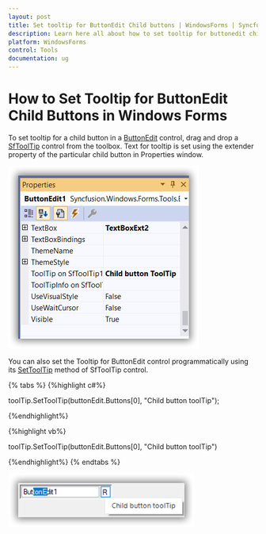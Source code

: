 ```yaml
---
layout: post
title: Set tooltip for ButtonEdit Child buttons | WindowsForms | Syncfusion
description: Learn here all about how to set tooltip for buttonedit child button in Syncfusion Windows Forms ButtonEdit control, it's elements and more.
platform: WindowsForms
control: Tools
documentation: ug
---
```


# How to Set Tooltip for ButtonEdit Child Buttons in Windows Forms

 To set tooltip for a child button in a [ButtonEdit](https://help.syncfusion.com/cr/windowsforms/Syncfusion.Windows.Forms.Tools.ButtonEdit.html) control, drag and drop a [SfToolTip](https://help.syncfusion.com/cr/windowsforms/Syncfusion.Windows.Forms.SfToolTip.html) control from the toolbox. Text for tooltip is set using the extender property of the particular child button in Properties window.

 ![Tooltip for ButtonEdit in WinForms.](faq_images/winforms-buttonedit-tooltip.png) 

You can also set the Tooltip for ButtonEdit control programmatically using its [SetToolTip](https://help.syncfusion.com/cr/windowsforms/Syncfusion.Windows.Forms.SfToolTip.html#Syncfusion_Windows_Forms_SfToolTip_SetToolTip_System_Windows_Forms_Control_System_String_) method of SfToolTip control.

{% tabs %}
{%highlight c#%}

toolTip.SetToolTip(buttonEdit.Buttons[0], "Child button toolTip");

{%endhighlight%}

{%highlight vb%}

toolTip.SetToolTip(buttonEdit.Buttons[0], "Child button toolTip")

{%endhighlight%}
{% endtabs %}

 ![Settooltip for ButtonEdit in WinForms.](faq_images/winforms-buttonedit-set-tooltip.png) 

